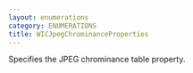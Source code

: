 ```yaml
---
layout: enumerations
category: ENUMERATIONS
title: WICJpegChrominanceProperties
---
```


Specifies the JPEG chrominance table property.
